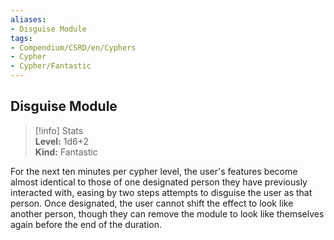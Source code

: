 ```yaml
---
aliases:
- Disguise Module
tags:
- Compendium/CSRD/en/Cyphers
- Cypher
- Cypher/Fantastic
---
```


  
## Disguise Module  
>[!info] Stats  
> **Level:** 1d6+2  
> **Kind:** Fantastic
  
For the next ten minutes per cypher level, the user's features become almost identical to those of one designated person they have previously interacted with, easing by two steps attempts to disguise the user as that person. Once designated, the user cannot shift the effect to look like another person, though they can remove the module to look like themselves again before the end of the duration.